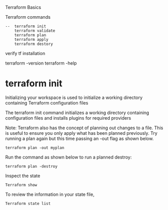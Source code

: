 
Terraform Basics

Terraform commands
```
--  terraform init
    terraform validate 
    terraform plan
    terraform apply
    terraform destory
```
verify tf installation

terraform -version
terraform -help

# terraform init
Initializing your workspace is used to initialize a working directory containing Terraform configuration
files

The terraform init command initializes a working directory containing configuration files and installs plugins for required providers

Note: Terraform also has the concept of planning out changes to a file. This is useful to ensure
you only apply what has been planned previously. Try running a plan again but this time passing
an -out flag as shown below.
```
terraform plan -out myplan
```
Run the command as shown below to run a planned destroy:
```
terraform plan -destroy
```
Inspect the state
```
Terraform show
```
To review the information in your state file,
```
Terraform state list
```
